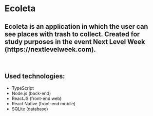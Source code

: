 <h1>Ecoleta</h1>
<h2>Ecoleta is an application in which the user can see places with trash to collect. Created for study purposes in the event Next Level Week (https://nextlevelweek.com).</h2>
<br>
<h2>Used technologies:</h2>
<ul>
    <li>TypeScript</li>
    <li>Node.js (back-end)</li>
    <li>ReactJS (front-end web)</li>
    <li>React Native (front-end mobile)</li>
    <li>SQLite (database)</li>
</ul>
